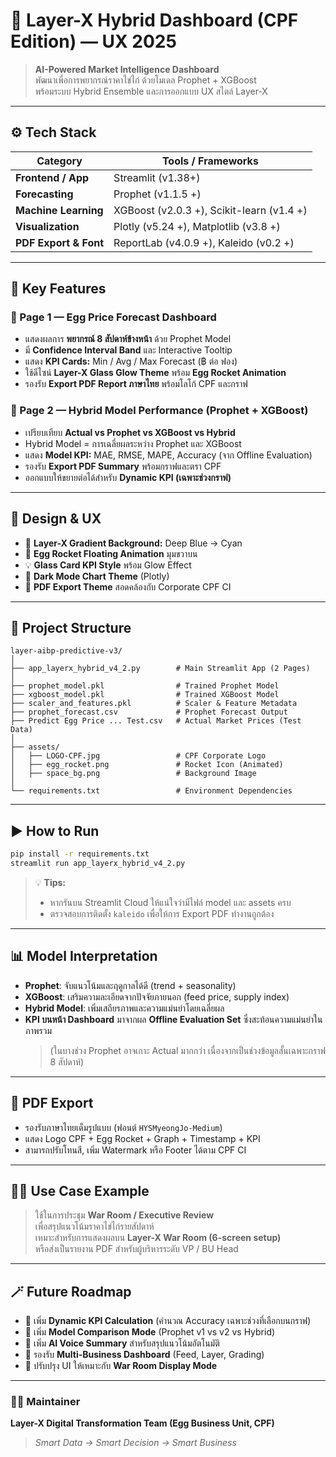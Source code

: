 # 🥚 Layer-X Hybrid Dashboard (CPF Edition) — UX 2025

> **AI-Powered Market Intelligence Dashboard**  
> พัฒนาเพื่อการพยากรณ์ราคาไข่ไก่ ด้วยโมเดล Prophet + XGBoost  
> พร้อมระบบ Hybrid Ensemble และการออกแบบ UX สไตล์ Layer-X  

---

## ⚙️ Tech Stack

| Category | Tools / Frameworks |
|-----------|--------------------|
| **Frontend / App** | Streamlit (v1.38+) |
| **Forecasting** | Prophet (v1.1.5 +) |
| **Machine Learning** | XGBoost (v2.0.3 +), Scikit-learn (v1.4 +) |
| **Visualization** | Plotly (v5.24 +), Matplotlib (v3.8 +) |
| **PDF Export & Font** | ReportLab (v4.0.9 +), Kaleido (v0.2 +) |

---

## 🧠 Key Features

### 🥇 Page 1 — Egg Price Forecast Dashboard
- แสดงผลการ **พยากรณ์ 8 สัปดาห์ข้างหน้า** ด้วย Prophet Model  
- มี **Confidence Interval Band** และ Interactive Tooltip  
- แสดง **KPI Cards:** Min / Avg / Max Forecast (฿ ต่อ ฟอง)  
- ใช้ดีไซน์ **Layer-X Glass Glow Theme** พร้อม **Egg Rocket Animation**  
- รองรับ **Export PDF Report ภาษาไทย** พร้อมโลโก้ CPF และกราฟ  

### 🚀 Page 2 — Hybrid Model Performance (Prophet + XGBoost)
- เปรียบเทียบ **Actual vs Prophet vs XGBoost vs Hybrid**  
- Hybrid Model = การเฉลี่ยผลระหว่าง Prophet และ XGBoost  
- แสดง **Model KPI:** MAE, RMSE, MAPE, Accuracy (จาก Offline Evaluation)  
- รองรับ **Export PDF Summary** พร้อมกราฟและตรา CPF  
- ออกแบบให้ขยายต่อได้สำหรับ **Dynamic KPI (เฉพาะช่วงกราฟ)**  

---

## 🧩 Design & UX

- 🎨 **Layer-X Gradient Background:** Deep Blue → Cyan  
- 🚀 **Egg Rocket Floating Animation** มุมขวาบน  
- 💡 **Glass Card KPI Style** พร้อม Glow Effect  
- 🌙 **Dark Mode Chart Theme** (Plotly)  
- 🧾 **PDF Export Theme** สอดคล้องกับ Corporate CPF CI  

---

## 📁 Project Structure
```
layer-aibp-predictive-v3/
│
├── app_layerx_hybrid_v4_2.py        # Main Streamlit App (2 Pages)
│
├── prophet_model.pkl                # Trained Prophet Model
├── xgboost_model.pkl                # Trained XGBoost Model
├── scaler_and_features.pkl          # Scaler & Feature Metadata
├── prophet_forecast.csv             # Prophet Forecast Output
├── Predict Egg Price ... Test.csv   # Actual Market Prices (Test Data)
│
├── assets/
│   ├── LOGO-CPF.jpg                 # CPF Corporate Logo
│   ├── egg_rocket.png               # Rocket Icon (Animated)
│   ├── space_bg.png                 # Background Image
│
└── requirements.txt                 # Environment Dependencies
```

---

## ▶️ How to Run
```bash
pip install -r requirements.txt
streamlit run app_layerx_hybrid_v4_2.py
```

> 💡 **Tips:**  
> - หากรันบน Streamlit Cloud ให้แน่ใจว่ามีไฟล์ model และ assets ครบ  
> - ตรวจสอบการติดตั้ง `kaleido` เพื่อให้การ Export PDF ทำงานถูกต้อง  

---

## 📊 Model Interpretation

- **Prophet**: จับแนวโน้มและฤดูกาลได้ดี (trend + seasonality)  
- **XGBoost**: เสริมความละเอียดจากปัจจัยภายนอก (feed price, supply index)  
- **Hybrid Model**: เพิ่มเสถียรภาพและความแม่นยำโดยเฉลี่ยผล  
- **KPI บนหน้า Dashboard** มาจากผล **Offline Evaluation Set** ซึ่งสะท้อนความแม่นยำในภาพรวม  
  > (ในบางช่วง Prophet อาจเกาะ Actual มากกว่า เนื่องจากเป็นช่วงข้อมูลสั้นเฉพาะกราฟ 8 สัปดาห์)

---

## 🧾 PDF Export
- รองรับภาษาไทยเต็มรูปแบบ (ฟอนต์ `HYSMyeongJo-Medium`)  
- แสดง Logo CPF + Egg Rocket + Graph + Timestamp + KPI  
- สามารถปรับโทนสี, เพิ่ม Watermark หรือ Footer ได้ตาม CPF CI  

---

## 🧑‍💼 Use Case Example
> ใช้ในการประชุม **War Room / Executive Review**  
> เพื่อสรุปแนวโน้มราคาไข่ไก่รายสัปดาห์  
> เหมาะสำหรับการแสดงผลบน **Layer-X War Room (6-screen setup)**  
> หรือส่งเป็นรายงาน PDF สำหรับผู้บริหารระดับ VP / BU Head  

---

## 🪄 Future Roadmap

- 🔹 เพิ่ม **Dynamic KPI Calculation** (คำนวณ Accuracy เฉพาะช่วงที่เลือกบนกราฟ)  
- 🔹 เพิ่ม **Model Comparison Mode** (Prophet v1 vs v2 vs Hybrid)  
- 🔹 เพิ่ม **AI Voice Summary** สำหรับสรุปแนวโน้มอัตโนมัติ  
- 🔹 รองรับ **Multi-Business Dashboard** (Feed, Layer, Grading)  
- 🔹 ปรับปรุง UI ให้เหมาะกับ **War Room Display Mode**

---

### 👨‍🚀 Maintainer
**Layer-X Digital Transformation Team (Egg Business Unit, CPF)**  
> *Smart Data → Smart Decision → Smart Business*
